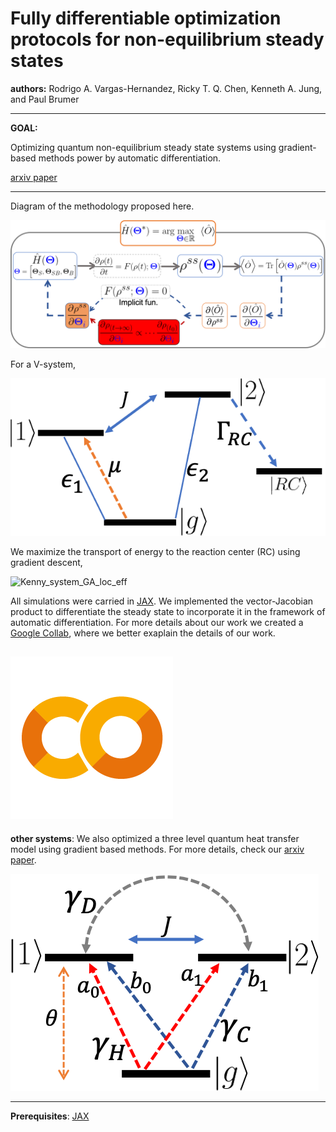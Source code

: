 # Fully differentiable optimization protocols for non-equilibrium steady states
**authors:** Rodrigo A. Vargas-Hernandez, Ricky T. Q. Chen, Kenneth A. Jung, and Paul Brumer


---------------------------------------
**GOAL:**

Optimizing quantum non-equilibrium steady state systems using gradient-based methods power by automatic differentiation.

[arxiv paper](https://arxiv.org/pdf/2103.12604.pdf)

---------------------------------------
Diagram of the methodology proposed here.

![Diagram](Figures/Rho_ss_diagram_flat.png)

For a V-system, 

![Diagram](Figures/V_system_Kenny.png)

We maximize the transport of energy to the reaction center (RC) using gradient descent,

<!---![Diagram](Figures/Adam_opt_n_loc_gamma_d_Gamma_arrow.png)-->

![Kenny_system_GA_loc_eff](https://user-images.githubusercontent.com/32406514/139455706-96700922-f394-4ee1-b45f-0c4222abb420.gif)

All simulations were carried in [JAX](jax.readthedocs.io/). We implemented the vector-Jacobian product to differentiate the steady state to incorporate it in the framework of automatic differentiation. 
For more details about our work we created a [Google Collab](energy_transfer.ipynb), where we better exaplain the details of our work. 


[![Foo](Figures/colab_favicon_256px.png)](energy_transfer.ipynb)
---------------------------------------
**other systems**: 
We also optimized a three level quantum heat transfer model using gradient based methods. For more details, check our [arxiv paper](https://arxiv.org/pdf/2103.12604.pdf). 

![Diagram](Figures/V_system_Dvira.png)

---------------------------------------
**Prerequisites**:
[JAX](jax.readthedocs.io/)
